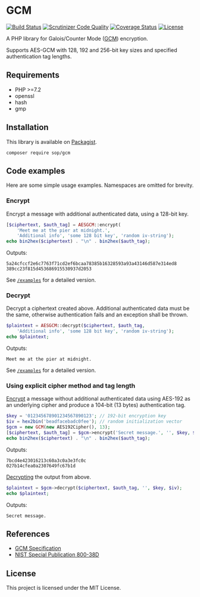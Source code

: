 # GCM

[![Build Status](https://travis-ci.org/sop/gcm.svg?branch=master)](https://travis-ci.org/sop/gcm)
[![Scrutinizer Code Quality](https://scrutinizer-ci.com/g/sop/gcm/badges/quality-score.png?b=master)](https://scrutinizer-ci.com/g/sop/gcm/?branch=master)
[![Coverage Status](https://coveralls.io/repos/github/sop/gcm/badge.svg?branch=master)](https://coveralls.io/github/sop/gcm?branch=master)
[![License](https://poser.pugx.org/sop/gcm/license)](https://github.com/sop/gcm/blob/master/LICENSE)

A PHP library for Galois/Counter Mode
([GCM](http://csrc.nist.gov/groups/ST/toolkit/BCM/documents/proposedmodes/gcm/gcm-spec.pdf))
encryption.

Supports AES-GCM with 128, 192 and 256-bit key sizes and specified
authentication tag lengths.

## Requirements

- PHP >=7.2
- openssl
- hash
- gmp

## Installation

This library is available on
[Packagist](https://packagist.org/packages/sop/gcm).

    composer require sop/gcm

## Code examples

Here are some simple usage examples. Namespaces are omitted for brevity.

### Encrypt

Encrypt a message with additional authenticated data, using a 128-bit key.

```php
[$ciphertext, $auth_tag] = AESGCM::encrypt(
    'Meet me at the pier at midnight.',
    'Additional info', 'some 128 bit key', 'random iv-string');
echo bin2hex($ciphertext) . "\n" . bin2hex($auth_tag);
```

Outputs:

    5a24cfccf2e6c7763f71cd2ef6bcaa78385b16328593a93a43146d587e314ed8
    389cc23f815d453686915530937d2053

See [`/examples`](https://github.com/sop/gcm/blob/master/examples/encrypt.php) for a detailed version.

### Decrypt

Decrypt a ciphertext created above. Additional authenticated data must
be the same, otherwise authentication fails and an exception shall be thrown.

```php
$plaintext = AESGCM::decrypt($ciphertext, $auth_tag,
    'Additional info', 'some 128 bit key', 'random iv-string');
echo $plaintext;
```

Outputs:

    Meet me at the pier at midnight.

See [`/examples`](https://github.com/sop/gcm/blob/master/examples/decrypt.php) for a detailed version.

### Using explicit cipher method and tag length

[Encrypt](https://github.com/sop/gcm/blob/master/examples/explicit-encrypt.php)
a message without additional authenticated data using AES-192
as an underlying cipher and produce a 104-bit (13 bytes) authentication tag.

```php
$key = '012345678901234567890123'; // 192-bit encryption key
$iv = hex2bin('beadfacebadc0fee'); // random initialization vector
$gcm = new GCM(new AES192Cipher(), 13);
[$ciphertext, $auth_tag] = $gcm->encrypt('Secret message.', '', $key, $iv);
echo bin2hex($ciphertext) . "\n" . bin2hex($auth_tag);
```

Outputs:

    7bcd4e423016213c60a3c0a3e3fc0c
    027b14cfea0a2307649fc67b1d

[Decrypting](https://github.com/sop/gcm/blob/master/examples/explicit-decrypt.php)
the output from above.

```php
$plaintext = $gcm->decrypt($ciphertext, $auth_tag, '', $key, $iv);
echo $plaintext;
```

Outputs:

    Secret message.

## References

- [GCM Specification](http://csrc.nist.gov/groups/ST/toolkit/BCM/documents/proposedmodes/gcm/gcm-spec.pdf)
- [NIST Special Publication 800-38D](http://csrc.nist.gov/publications/nistpubs/800-38D/SP-800-38D.pdf)

## License

This project is licensed under the MIT License.
